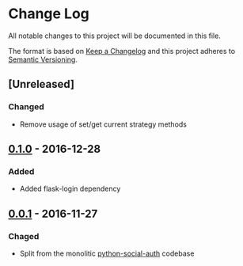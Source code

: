 # Change Log

All notable changes to this project will be documented in this file.

The format is based on [Keep a Changelog](http://keepachangelog.com/)
and this project adheres to [Semantic Versioning](http://semver.org/).

## [Unreleased]

### Changed
- Remove usage of set/get current strategy methods

## [0.1.0](https://github.com/python-social-auth/social-app-flask/releases/tag/0.1.0) - 2016-12-28

### Added
- Added flask-login dependency

## [0.0.1](https://github.com/python-social-auth/social-app-flask/releases/tag/0.0.1) - 2016-11-27

### Chaged
- Split from the monolitic [python-social-auth](https://github.com/omab/python-social-auth)
  codebase
